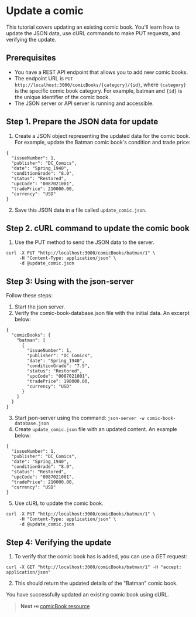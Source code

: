 # Update a comic
This tutorial covers updating an existing comic book. You'll learn how to update the JSON data, use cURL commands to make PUT requests, and verifying the update.

## Prerequisites
- You have a REST API endpoint that allows you to add new comic books.
- The endpoint URL is `PUT http://localhost:3000/comicBooks/{category}/{id}`, where `{category}` is the specific comic book category. For example, batman and `{id}` is the unique identifier of the comic book.
- The JSON server or API server is running and accessible.

## Step 1. Prepare the JSON data for update
1. Create a JSON object representing the updated data for the comic book. For example, update the Batman comic book's condition and trade price:

```
{
  "issueNumber": 1,
  "publisher": "DC_Comics",
  "date": "Spring_1940",
  "conditionGrade": "8.0",
  "status": "Restored",
  "upcCode": "0087021001",
  "tradePrice": 210000.00,
  "currency": "USD"
}
```

2. Save this JSON data in a file called `update_comic.json`.

## Step 2. cURL command to update the comic book
1. Use the PUT method to send the JSON data to the server. 

```
curl -X PUT "http://localhost:3000/comicBooks/batman/1" \
     -H "Content-Type: application/json" \
     -d @update_comic.json
```

## Step 3: Using with the json-server
Follow these steps:

1. Start the json server.
2. Verify the comic-book-database.json file with the initial data. An excerpt below:

```
{
  "comicBooks": {
    "batman": [
      {
        "issueNumber": 1,
        "publisher": "DC_Comics",
        "date": "Spring_1940",
        "conditionGrade": "7.5",
        "status": "Restored",
        "upcCode": "0087021001",
        "tradePrice": 198000.00,
        "currency": "USD"
      }
    ]
  }
}
```

3. Start json-server using the command: `json-server -w comic-book-database.json`
4. Create `update_comic.json` file with an updated content. An example below:

```   
{
  "issueNumber": 1,
  "publisher": "DC_Comics",
  "date": "Spring_1940",
  "conditionGrade": "8.0",
  "status": "Restored",
  "upcCode": "0087021001",
  "tradePrice": 210000.00,
  "currency": "USD"
}
```

5. Use cURL to update the comic book.

```
curl -X PUT "http://localhost:3000/comicBooks/batman/1" \
     -H "Content-Type: application/json" \
     -d @update_comic.json
```

## Step 4: Verifying the update
1. To verify that the comic book has is added, you can use a GET request:

```
curl -X GET "http://localhost:3000/comicBooks/batman/1" -H "accept: application/json"
```

2. This should return the updated details of the "Batman" comic book.

You have successfully updated an existing comic book using cURL. 

> **Next** ⏭️ [comicBook resource](../api/comicBook.md)
